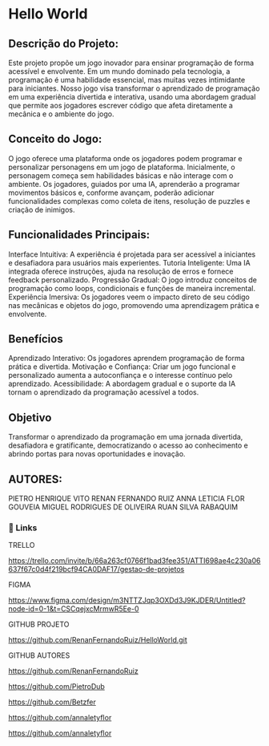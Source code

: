 # Hello World

## Descrição do Projeto:

Este projeto propõe um jogo inovador para ensinar programação de forma acessível e envolvente. Em um mundo dominado pela tecnologia, a programação é uma habilidade essencial, mas muitas vezes intimidante para iniciantes. Nosso jogo visa transformar o aprendizado de programação em uma experiência divertida e interativa, usando uma abordagem gradual que permite aos jogadores escrever código que afeta diretamente a mecânica e o ambiente do jogo.

## Conceito do Jogo:

O jogo oferece uma plataforma onde os jogadores podem programar e personalizar personagens em um jogo de plataforma. Inicialmente, o personagem começa sem habilidades básicas e não interage com o ambiente. Os jogadores, guiados por uma IA, aprenderão a programar movimentos básicos e, conforme avançam, poderão adicionar funcionalidades complexas como coleta de itens, resolução de puzzles e criação de inimigos.

## Funcionalidades Principais:

Interface Intuitiva: A experiência é projetada para ser acessível a iniciantes e desafiadora para usuários mais experientes.
Tutoria Inteligente: Uma IA integrada oferece instruções, ajuda na resolução de erros e fornece feedback personalizado.
Progressão Gradual: O jogo introduz conceitos de programação como loops, condicionais e funções de maneira incremental.
Experiência Imersiva: Os jogadores veem o impacto direto de seu código nas mecânicas e objetos do jogo, promovendo uma aprendizagem prática e envolvente.

## Benefícios

Aprendizado Interativo: Os jogadores aprendem programação de forma prática e divertida.
Motivação e Confiança: Criar um jogo funcional e personalizado aumenta a autoconfiança e o interesse contínuo pelo aprendizado.
Acessibilidade: A abordagem gradual e o suporte da IA tornam o aprendizado da programação acessível a todos.

## Objetivo

Transformar o aprendizado da programação em uma jornada divertida, desafiadora e gratificante, democratizando o acesso ao conhecimento e abrindo portas para novas oportunidades e inovação.

## AUTORES:

PIETRO HENRIQUE VITO
RENAN FERNANDO RUIZ
ANNA LETICIA FLOR GOUVEIA
MIGUEL RODRIGUES DE OLIVEIRA
RUAN SILVA RABAQUIM

### 🔗 Links

TRELLO

https://trello.com/invite/b/66a263cf0766f1bad3fee351/ATTI698ae4c230a06637f67c0d4f219bcf94CA0DAF17/gestao-de-projetos

FIGMA

https://www.figma.com/design/m3NTTZJqp3OXDd3J9KJDER/Untitled?node-id=0-1&t=CSCqejxcMrmwR5Ee-0

GITHUB PROJETO

https://github.com/RenanFernandoRuiz/HelloWorld.git

GITHUB AUTORES

https://github.com/RenanFernandoRuiz

https://github.com/PietroDub

https://github.com/Betzfer

https://github.com/annaletyflor

https://github.com/annaletyflor
